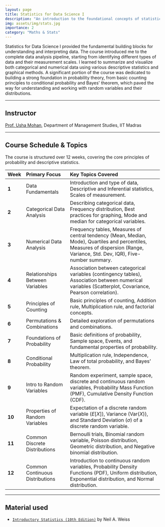 ```yaml
---
layout: page
title: Statistics for Data Science I
description: "An introduction to the foundational concepts of statistics, from describing data and understanding probability to working with random variables."
img: assets/img/stats.jpg
importance: 2
category: "Maths & Stats"
---
```


Statistics for Data Science I provided the fundamental building blocks for understanding and interpreting data. The course introduced me to the complete data analysis pipeline, starting from identifying different types of data and their measurement scales. I learned to summarize and visualize both categorical and numerical data using various descriptive statistics and graphical methods. A significant portion of the course was dedicated to building a strong foundation in probability theory, from basic counting principles to conditional probability and Bayes' theorem, which paved the way for understanding and working with random variables and their distributions.

---

## Instructor

[Prof. Usha Mohan](https://doms.iitm.ac.in/index.php/ushamohan), Department of Management Studies, IIT Madras

---

## Course Schedule & Topics

The course is structured over 12 weeks, covering the core principles of probability and descriptive statistics.

| Week   | Primary Focus                     | Key Topics Covered                                                                                                                                              |
| :----- | :-------------------------------- | :-------------------------------------------------------------------------------------------------------------------------------------------------------------- |
| **1** | Data Fundamentals                 | Introduction and type of data, Descriptive and Inferential statistics, Scales of measurement.                                                                 |
| **2** | Categorical Data Analysis         | Describing categorical data, Frequency distribution, Best practices for graphing, Mode and median for categorical variables.                                        |
| **3** | Numerical Data Analysis           | Frequency tables, Measures of central tendency (Mean, Median, Mode), Quartiles and percentiles, Measures of dispersion (Range, Variance, Std. Dev, IQR), Five-number summary. |
| **4** | Relationships Between Variables   | Association between categorical variables (contingency tables), Association between numerical variables (Scatterplot, Covariance, Pearson correlation).          |
| **5** | Principles of Counting            | Basic principles of counting, Addition rule, Multiplication rule, and factorial concepts.                                                                       |
| **6** | Permutations & Combinations       | Detailed exploration of permutations and combinations.                                                                                                          |
| **7** | Foundations of Probability        | Basic definitions of probability, Sample space, Events, and fundamental properties of probability.                                                              |
| **8** | Conditional Probability           | Multiplication rule, Independence, Law of total probability, and Bayes’ theorem.                                                                                |
| **9** | Intro to Random Variables         | Random experiment, sample space, discrete and continuous random variables, Probability Mass Function (PMF), Cumulative Density Function (CDF).                 |
| **10** | Properties of Random Variables    | Expectation of a discrete random variable ($E[X]$), Variance ($\text{Var}(X)$), and Standard Deviation ($\sigma$) of a discrete random variable.                   |
| **11** | Common Discrete Distributions     | Bernoulli trials, Binomial random variable, Poisson distribution, Geometric distribution, and Negative binomial distribution.                                   |
| **12** | Common Continuous Distributions   | Introduction to continuous random variables, Probability Density Functions (PDF), Uniform distribution, Exponential distribution, and Normal distribution.        |

---

## Material used

- [`Introductory Statistics (10th Edition)`](https://www.pearson.com/en-us/pearsonplus/p/9780136872832) by Neil A. Weiss